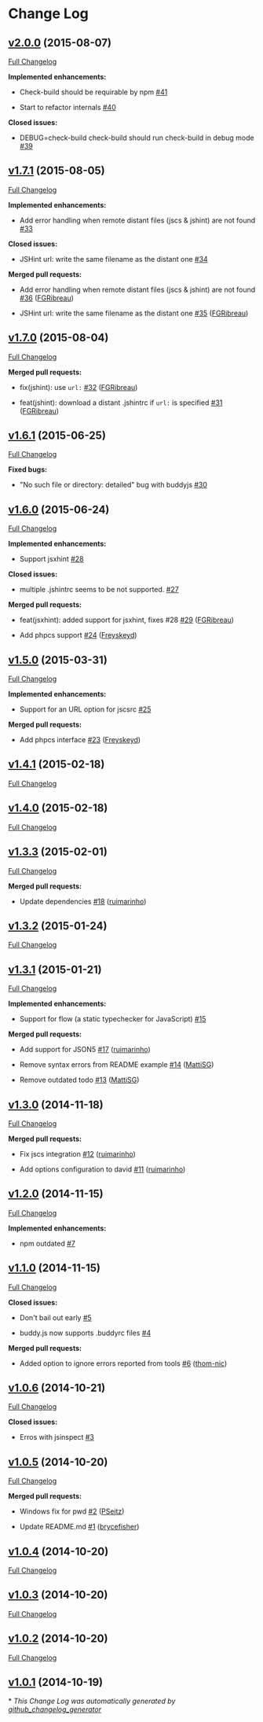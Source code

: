 # Change Log

## [v2.0.0](https://github.com/fgribreau/check-build/tree/v2.0.0) (2015-08-07)

[Full Changelog](https://github.com/fgribreau/check-build/compare/v1.7.1...v2.0.0)

**Implemented enhancements:**

- Check-build should be requirable by npm [\#41](https://github.com/FGRibreau/check-build/issues/41)

- Start to refactor internals [\#40](https://github.com/FGRibreau/check-build/issues/40)

**Closed issues:**

- DEBUG=check-build check-build should run check-build in debug mode [\#39](https://github.com/FGRibreau/check-build/issues/39)

## [v1.7.1](https://github.com/fgribreau/check-build/tree/v1.7.1) (2015-08-05)

[Full Changelog](https://github.com/fgribreau/check-build/compare/v1.7.0...v1.7.1)

**Implemented enhancements:**

- Add error handling when remote distant files \(jscs & jshint\) are not found [\#33](https://github.com/FGRibreau/check-build/issues/33)

**Closed issues:**

- JSHint url: write the same filename as the distant one [\#34](https://github.com/FGRibreau/check-build/issues/34)

**Merged pull requests:**

- Add error handling when remote distant files \(jscs & jshint\) are not found [\#36](https://github.com/FGRibreau/check-build/pull/36) ([FGRibreau](https://github.com/FGRibreau))

- JSHint url: write the same filename as the distant one [\#35](https://github.com/FGRibreau/check-build/pull/35) ([FGRibreau](https://github.com/FGRibreau))

## [v1.7.0](https://github.com/fgribreau/check-build/tree/v1.7.0) (2015-08-04)

[Full Changelog](https://github.com/fgribreau/check-build/compare/v1.6.1...v1.7.0)

**Merged pull requests:**

- fix\(jshint\): use `url:` [\#32](https://github.com/FGRibreau/check-build/pull/32) ([FGRibreau](https://github.com/FGRibreau))

- feat\(jshint\): download a distant .jshintrc if `url:` is specified [\#31](https://github.com/FGRibreau/check-build/pull/31) ([FGRibreau](https://github.com/FGRibreau))

## [v1.6.1](https://github.com/fgribreau/check-build/tree/v1.6.1) (2015-06-25)

[Full Changelog](https://github.com/fgribreau/check-build/compare/v1.6.0...v1.6.1)

**Fixed bugs:**

- "No such file or directory: detailed" bug with buddyjs [\#30](https://github.com/FGRibreau/check-build/issues/30)

## [v1.6.0](https://github.com/fgribreau/check-build/tree/v1.6.0) (2015-06-24)

[Full Changelog](https://github.com/fgribreau/check-build/compare/v1.5.0...v1.6.0)

**Implemented enhancements:**

- Support jsxhint [\#28](https://github.com/FGRibreau/check-build/issues/28)

**Closed issues:**

- multiple .jshintrc seems to be not supported.  [\#27](https://github.com/FGRibreau/check-build/issues/27)

**Merged pull requests:**

- feat\(jsxhint\): added support for jsxhint, fixes \#28 [\#29](https://github.com/FGRibreau/check-build/pull/29) ([FGRibreau](https://github.com/FGRibreau))

- Add phpcs support [\#24](https://github.com/FGRibreau/check-build/pull/24) ([Freyskeyd](https://github.com/Freyskeyd))

## [v1.5.0](https://github.com/fgribreau/check-build/tree/v1.5.0) (2015-03-31)

[Full Changelog](https://github.com/fgribreau/check-build/compare/v1.4.1...v1.5.0)

**Implemented enhancements:**

- Support for an URL option for jscsrc [\#25](https://github.com/FGRibreau/check-build/issues/25)

**Merged pull requests:**

- Add phpcs interface [\#23](https://github.com/FGRibreau/check-build/pull/23) ([Freyskeyd](https://github.com/Freyskeyd))

## [v1.4.1](https://github.com/fgribreau/check-build/tree/v1.4.1) (2015-02-18)

[Full Changelog](https://github.com/fgribreau/check-build/compare/v1.4.0...v1.4.1)

## [v1.4.0](https://github.com/fgribreau/check-build/tree/v1.4.0) (2015-02-18)

[Full Changelog](https://github.com/fgribreau/check-build/compare/v1.3.3...v1.4.0)

## [v1.3.3](https://github.com/fgribreau/check-build/tree/v1.3.3) (2015-02-01)

[Full Changelog](https://github.com/fgribreau/check-build/compare/v1.3.2...v1.3.3)

**Merged pull requests:**

- Update dependencies [\#18](https://github.com/FGRibreau/check-build/pull/18) ([ruimarinho](https://github.com/ruimarinho))

## [v1.3.2](https://github.com/fgribreau/check-build/tree/v1.3.2) (2015-01-24)

[Full Changelog](https://github.com/fgribreau/check-build/compare/v1.3.1...v1.3.2)

## [v1.3.1](https://github.com/fgribreau/check-build/tree/v1.3.1) (2015-01-21)

[Full Changelog](https://github.com/fgribreau/check-build/compare/v1.3.0...v1.3.1)

**Implemented enhancements:**

- Support for flow \(a static typechecker for JavaScript\) [\#15](https://github.com/FGRibreau/check-build/issues/15)

**Merged pull requests:**

- Add support for JSON5 [\#17](https://github.com/FGRibreau/check-build/pull/17) ([ruimarinho](https://github.com/ruimarinho))

- Remove syntax errors from README example [\#14](https://github.com/FGRibreau/check-build/pull/14) ([MattiSG](https://github.com/MattiSG))

- Remove outdated todo [\#13](https://github.com/FGRibreau/check-build/pull/13) ([MattiSG](https://github.com/MattiSG))

## [v1.3.0](https://github.com/fgribreau/check-build/tree/v1.3.0) (2014-11-18)

[Full Changelog](https://github.com/fgribreau/check-build/compare/v1.2.0...v1.3.0)

**Merged pull requests:**

- Fix jscs integration [\#12](https://github.com/FGRibreau/check-build/pull/12) ([ruimarinho](https://github.com/ruimarinho))

- Add options configuration to david [\#11](https://github.com/FGRibreau/check-build/pull/11) ([ruimarinho](https://github.com/ruimarinho))

## [v1.2.0](https://github.com/fgribreau/check-build/tree/v1.2.0) (2014-11-15)

[Full Changelog](https://github.com/fgribreau/check-build/compare/v1.1.0...v1.2.0)

**Implemented enhancements:**

- npm outdated [\#7](https://github.com/FGRibreau/check-build/issues/7)

## [v1.1.0](https://github.com/fgribreau/check-build/tree/v1.1.0) (2014-11-15)

[Full Changelog](https://github.com/fgribreau/check-build/compare/v1.0.6...v1.1.0)

**Closed issues:**

- Don't bail out early [\#5](https://github.com/FGRibreau/check-build/issues/5)

- buddy.js now supports .buddyrc files [\#4](https://github.com/FGRibreau/check-build/issues/4)

**Merged pull requests:**

- Added option to ignore errors reported from tools [\#6](https://github.com/FGRibreau/check-build/pull/6) ([thom-nic](https://github.com/thom-nic))

## [v1.0.6](https://github.com/fgribreau/check-build/tree/v1.0.6) (2014-10-21)

[Full Changelog](https://github.com/fgribreau/check-build/compare/v1.0.5...v1.0.6)

**Closed issues:**

- Erros with jsinspect [\#3](https://github.com/FGRibreau/check-build/issues/3)

## [v1.0.5](https://github.com/fgribreau/check-build/tree/v1.0.5) (2014-10-20)

[Full Changelog](https://github.com/fgribreau/check-build/compare/v1.0.4...v1.0.5)

**Merged pull requests:**

- Windows fix for pwd [\#2](https://github.com/FGRibreau/check-build/pull/2) ([PSeitz](https://github.com/PSeitz))

- Update README.md [\#1](https://github.com/FGRibreau/check-build/pull/1) ([brycefisher](https://github.com/brycefisher))

## [v1.0.4](https://github.com/fgribreau/check-build/tree/v1.0.4) (2014-10-20)

[Full Changelog](https://github.com/fgribreau/check-build/compare/v1.0.3...v1.0.4)

## [v1.0.3](https://github.com/fgribreau/check-build/tree/v1.0.3) (2014-10-20)

[Full Changelog](https://github.com/fgribreau/check-build/compare/v1.0.2...v1.0.3)

## [v1.0.2](https://github.com/fgribreau/check-build/tree/v1.0.2) (2014-10-20)

[Full Changelog](https://github.com/fgribreau/check-build/compare/v1.0.1...v1.0.2)

## [v1.0.1](https://github.com/fgribreau/check-build/tree/v1.0.1) (2014-10-19)



\* *This Change Log was automatically generated by [github_changelog_generator](https://github.com/skywinder/Github-Changelog-Generator)*